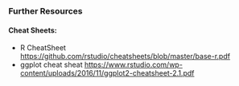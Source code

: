 ### Further Resources

#### Cheat Sheets:
* R CheatSheet https://github.com/rstudio/cheatsheets/blob/master/base-r.pdf 
* ggplot cheat sheat https://www.rstudio.com/wp-content/uploads/2016/11/ggplot2-cheatsheet-2.1.pdf

